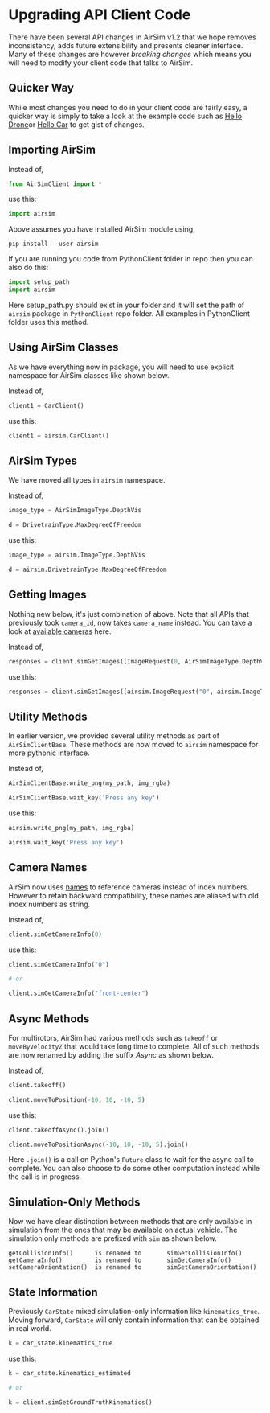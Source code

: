 # Upgrading API Client Code
There have been several API changes in AirSim v1.2 that we hope removes inconsistency, adds future extensibility and presents cleaner interface. Many of these changes are however *breaking changes* which means you will need to modify your client code that talks to AirSim.

## Quicker Way
While most changes you need to do in your client code are fairly easy, a quicker way is simply to take a look at the example code such as [Hello Drone](../PythonClient/multirotor/hello_drone.py)or [Hello Car](../PythonClient/car/hello_car.py) to get gist of changes.

## Importing AirSim
Instead of,

```python
from AirSimClient import *
```
use this:

```python
import airsim
```

Above assumes you have installed AirSim module using, 
```
pip install --user airsim
```

If you are running you code from PythonClient folder in repo then you can also do this:

```python
import setup_path 
import airsim
```

Here setup_path.py should exist in your folder and it will set the path of `airsim` package in `PythonClient` repo folder. All examples in PythonClient folder uses this method.

## Using AirSim Classes
As we have everything now in package, you will need to use explicit namespace for AirSim classes like shown below.

Instead of,

```python
client1 = CarClient()
```

use this:

```python
client1 = airsim.CarClient()
```

## AirSim Types

We have moved all types in `airsim` namespace.

Instead of,

```python
image_type = AirSimImageType.DepthVis

d = DrivetrainType.MaxDegreeOfFreedom
```

use this:

```python
image_type = airsim.ImageType.DepthVis

d = airsim.DrivetrainType.MaxDegreeOfFreedom
```

## Getting Images

Nothing new below, it's just combination of above. Note that all APIs that previously took `camera_id`, now takes `camera_name` instead. You can take a look at [available cameras](image_apis.md#avilable_cameras) here.

Instead of,

```python
responses = client.simGetImages([ImageRequest(0, AirSimImageType.DepthVis)])
```

use this:

```python
responses = client.simGetImages([airsim.ImageRequest("0", airsim.ImageType.DepthVis)])
```

## Utility Methods
In earlier version, we provided several utility methods as part of `AirSimClientBase`. These methods are now moved to `airsim` namespace for more pythonic interface.

Instead of,

```python
AirSimClientBase.write_png(my_path, img_rgba) 

AirSimClientBase.wait_key('Press any key')
```

use this:

```python
airsim.write_png(my_path, img_rgba)

airsim.wait_key('Press any key')
```

## Camera Names
AirSim now uses [names](image_apis.md#available_cameras) to reference cameras instead of index numbers. However to retain backward compatibility, these names are aliased with old index numbers as string.

Instead of,

```python
client.simGetCameraInfo(0)
```

use this:

```python
client.simGetCameraInfo("0")

# or

client.simGetCameraInfo("front-center")
```

## Async Methods
For multirotors, AirSim had various methods such as `takeoff` or `moveByVelocityZ` that would take long time to complete. All of such methods are now renamed by adding the suffix *Async* as shown below.

Instead of,

```python
client.takeoff()

client.moveToPosition(-10, 10, -10, 5)
```

use this:

```python
client.takeoffAsync().join()

client.moveToPositionAsync(-10, 10, -10, 5).join()
```

Here `.join()` is a call on Python's `Future` class to wait for the async call to complete. You can also choose to do some other computation instead while the call is in progress.

## Simulation-Only Methods
Now we have clear distinction between methods that are only available in simulation from the ones that may be available on actual vehicle. The simulation only methods are prefixed with `sim` as shown below.

```
getCollisionInfo()      is renamed to       simGetCollisionInfo()
getCameraInfo()         is renamed to       simGetCameraInfo()
setCameraOrientation()  is renamed to       simSetCameraOrientation()
```

## State Information
Previously `CarState` mixed simulation-only information like `kinematics_true`. Moving forward, `CarState` will only contain information that can be obtained in real world.

```python
k = car_state.kinematics_true
```

use this:

```python
k = car_state.kinematics_estimated

# or

k = client.simGetGroundTruthKinematics()
```